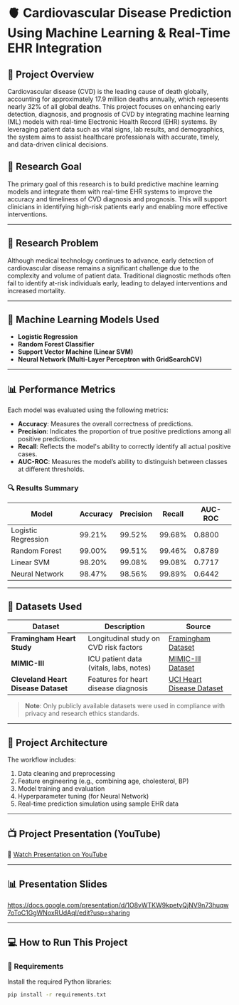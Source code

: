 # 🫀 Cardiovascular Disease Prediction Using Machine Learning & Real-Time EHR Integration

## 📌 Project Overview

Cardiovascular disease (CVD) is the leading cause of death globally, accounting for approximately 17.9 million deaths annually, which represents nearly 32% of all global deaths. This project focuses on enhancing early detection, diagnosis, and prognosis of CVD by integrating machine learning (ML) models with real-time Electronic Health Record (EHR) systems. By leveraging patient data such as vital signs, lab results, and demographics, the system aims to assist healthcare professionals with accurate, timely, and data-driven clinical decisions.

## 🎯 Research Goal

The primary goal of this research is to build predictive machine learning models and integrate them with real-time EHR systems to improve the accuracy and timeliness of CVD diagnosis and prognosis. This will support clinicians in identifying high-risk patients early and enabling more effective interventions.

---

## 🧠 Research Problem

Although medical technology continues to advance, early detection of cardiovascular disease remains a significant challenge due to the complexity and volume of patient data. Traditional diagnostic methods often fail to identify at-risk individuals early, leading to delayed interventions and increased mortality.

---

## 🧪 Machine Learning Models Used

- **Logistic Regression**
- **Random Forest Classifier**
- **Support Vector Machine (Linear SVM)**
- **Neural Network (Multi-Layer Perceptron with GridSearchCV)**

---

## 📊 Performance Metrics

Each model was evaluated using the following metrics:

- **Accuracy**: Measures the overall correctness of predictions.
- **Precision**: Indicates the proportion of true positive predictions among all positive predictions.
- **Recall**: Reflects the model's ability to correctly identify all actual positive cases.
- **AUC-ROC**: Measures the model’s ability to distinguish between classes at different thresholds.

### 🔍 Results Summary

| Model               | Accuracy | Precision | Recall | AUC-ROC |
|--------------------|----------|-----------|--------|---------|
| Logistic Regression | 99.21%   | 99.52%    | 99.68% | 0.8800  |
| Random Forest       | 99.00%   | 99.51%    | 99.46% | 0.8789  |
| Linear SVM          | 98.20%   | 99.08%    | 99.08% | 0.7717  |
| Neural Network      | 98.47%   | 98.56%    | 99.89% | 0.6442  |

---

## 📂 Datasets Used

| Dataset | Description | Source |
|--------|-------------|--------|
| **Framingham Heart Study** | Longitudinal study on CVD risk factors | [Framingham Dataset](https://www.framinghamheartstudy.org/) |
| **MIMIC-III** | ICU patient data (vitals, labs, notes) | [MIMIC-III Dataset](https://mimic.mit.edu/) |
| **Cleveland Heart Disease Dataset** | Features for heart disease diagnosis | [UCI Heart Disease Dataset](https://archive.ics.uci.edu/dataset/45/heart+disease) |

> **Note**: Only publicly available datasets were used in compliance with privacy and research ethics standards.

---

## 🧠 Project Architecture

The workflow includes:
1. Data cleaning and preprocessing
2. Feature engineering (e.g., combining age, cholesterol, BP)
3. Model training and evaluation
4. Hyperparameter tuning (for Neural Network)
5. Real-time prediction simulation using sample EHR data

---

## 📺 Project Presentation (YouTube)

🎥 [Watch Presentation on YouTube](https://www.youtube.com/watch?v=your-link-here)

---

## 📊 Presentation Slides
 https://docs.google.com/presentation/d/1O8vWTKW9kpetyQjNV9n73huqw7oToC1GgWNoxRUdAqI/edit?usp=sharing

---

## 💻 How to Run This Project

### 🔧 Requirements

Install the required Python libraries:

```bash
pip install -r requirements.txt
